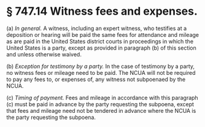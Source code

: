 # § 747.14   Witness fees and expenses.

(a) *In general.* A witness, including an expert witness, who testifies at a deposition or hearing will be paid the same fees for attendance and mileage as are paid in the United States district courts in proceedings in which the United States is a party, except as provided in paragraph (b) of this section and unless otherwise waived.


(b) *Exception for testimony by a party.* In the case of testimony by a party, no witness fees or mileage need to be paid. The NCUA will not be required to pay any fees to, or expenses of, any witness not subpoenaed by the NCUA.


(c) *Timing of payment.* Fees and mileage in accordance with this paragraph (c) must be paid in advance by the party requesting the subpoena, except that fees and mileage need not be tendered in advance where the NCUA is the party requesting the subpoena.







